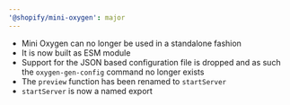```yaml
---
'@shopify/mini-oxygen': major
---
```


- Mini Oxygen can no longer be used in a standalone fashion
- It is now built as ESM module
- Support for the JSON based configuration file is dropped and as such the `oxygen-gen-config` command no longer exists
- The `preview` function has been renamed to `startServer`
- `startServer` is now a named export
